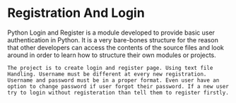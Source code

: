 # Registration And Login 

Python Login and Register is a module developed to provide basic user authentication in Python. It is a very bare-bones structure for the reason that other developers can access the contents of the source files and look around in order to learn how to structure their own modules or projects. 

```The project is to create login and register page. Using text file Handling. Username must be different at every new registration. Username and password must be in a proper format. Even user have an option to change password if user forgot their password. If a new user try to login without registeration than tell them to register firstly.```
